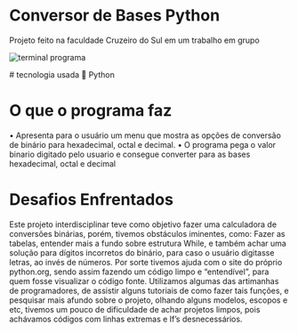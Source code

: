 # Conversor de Bases Python
Projeto feito na faculdade Cruzeiro do Sul em um trabalho em grupo 
<p align: center>
    <img  src="captura1" width: 200 title="terminal programa">
</p>
# tecnologia usada
🐍 Python

 # O que o programa faz
• Apresenta para o usuário um menu que mostra as opções de conversão de binário para hexadecimal, octal e decimal. 
• O programa pega o valor binario digitado pelo usuario e consegue converter para as bases hexadecimal, octal e decimal

# Desafios Enfrentados
Este projeto interdisciplinar teve como objetivo fazer uma calculadora de conversões binárias, porém, tivemos obstáculos iminentes, como: Fazer as tabelas, entender mais a fundo sobre estrutura While, e também achar uma solução para dígitos incorretos do binário, para caso o usuário digitasse letras, ao invés de números. Por sorte tivemos ajuda com o site do próprio python.org, sendo assim fazendo um código limpo e “entendível”, para quem fosse visualizar o código fonte. Utilizamos algumas das artimanhas de programadores, de assistir alguns tutoriais de como fazer tais funções, e pesquisar mais afundo sobre o projeto, olhando alguns modelos, escopos e etc, tivemos um pouco de dificuldade de achar projetos limpos, pois achávamos códigos com linhas extremas e If’s desnecessários.

